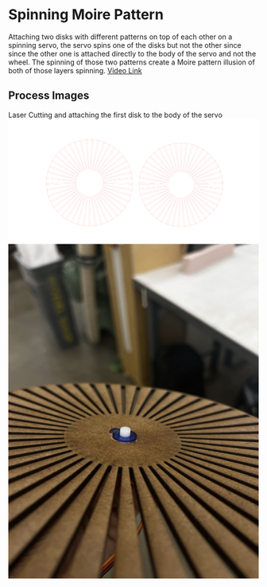# Spinning Moire Pattern
Attaching two disks with different patterns on top of each other on a spinning servo, the servo spins one of the disks but not the other since since the other one is attached directly to the body of the servo and not the wheel. The spinning of those two patterns create a Moire pattern illusion of both of those layers spinning.
[Video Link](https://github.com/IlyaHakobyan/Ilya-s-Repository/blob/8796ef76c69379cd69423496c1bfe69a328d5f9a/assignment3/moire%20video.mov)

## Process Images
Laser Cutting and attaching the first disk to the body of the servo
![LaserCut](moireLasercut.png)
![Prototype](MoirePrototype.jpeg)






